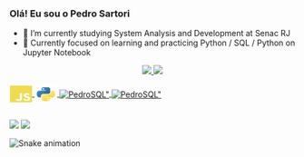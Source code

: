 ### Olá! Eu sou o Pedro Sartori

- 🔭 I’m currently studying System Analysis and Development at Senac RJ
- 🌱 Currently focused on learning and practicing   Python / SQL /  Python on Jupyter Notebook

<div align="center">
  <a href="https://github.com/Sartori11">
  <img height="180em" src="https://github-readme-stats.vercel.app/api?username=Sartori11&show_icons=true&theme=dark&include_all_commits=true&count_private=true"/>
  <img height="180em" src="https://github-readme-stats.vercel.app/api/top-langs/?username=Sartori11&layout=compact&langs_count=7&theme=dark"/>
</div>

<div style="display: inline_block"><br>
  <img align="center" alt="Pedro-Js" height="30" width="40" src="https://raw.githubusercontent.com/devicons/devicon/master/icons/javascript/javascript-plain.svg">
  <img align="center" alt="Pedro-Python" height="30" width="40" src="https://raw.githubusercontent.com/devicons/devicon/master/icons/python/python-original.svg">
  <img align = "center" alt = PedroSQL" height="30" width = "40" src="https://cdn.jsdelivr.net/gh/devicons/devicon/icons/mysql/mysql-original.svg" />
  <img align = "center" alt = PedroSQL" height="30" width = "40" src="https://cdn.jsdelivr.net/gh/devicons/devicon/icons/java/java-original.svg" />
</div>

  ##

<div>
  <a href = "mailto:sartori.pedro19@gmail.com"><img src="https://img.shields.io/badge/-Gmail-%23333?style=for-the-badge&logo=gmail&logoColor=white" target="_blank"></a>
  <a href="linkedin.com/in/pedro-sartori-425426235" target="_blank"><img src="https://img.shields.io/badge/-LinkedIn-%230077B5?style=for-the-badge&logo=linkedin&logoColor=white" target="_blank"></a> 
 

  ![Snake animation](https://github.com/Sartori11/Sartori11/blob/output/github-contribution-grid-snake.svg)

 </div>
